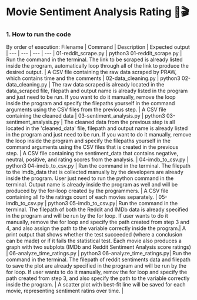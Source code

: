 # Movie Sentiment Analysis Rating 🎥🎬

### 1. How to run the code
By order of execution:
Filename | Command | Description | Expected output |
--- | --- | --- |  --- | 
01-reddit_scrape.py | python3 01-reddit_scrape.py | Run the command in the terminal. The link to be scraped is already listed inside the program, automatically loop through all of the link to produce the desired output. | A CSV file containing the raw data scraped by PRAW, which contains time and the comments | 
02-data_cleaning.py | python3 02-data_cleaning.py | The raw data scraped is already located in the data_scraped file, filepath and output name is already listed in the program and just need to be run. If you want to do it manually, remove the loop inside the program and specify the filepaths yourself in the command arguments using the CSV files from the previous step. | A CSV file containing the cleaned data | 
03-sentiment_analysis.py | python3 03-sentiment_analysis.py | The cleaned data from the previous step is all located in the 'cleaned_data' file, filepath and output name is already listed in the program and just need to be run. If you want to do it manually, remove the loop inside the program and specify the filepaths yourself in the command arguments using the CSV files that is created in the previous step. | A CSV file containing the sentiment_data that contains negative, neutral, positive, and rating scores from the analysis. |
04-imdb_to_csv.py | python3 04-imdb_to_csv.py | Run the command in the terminal. The filepath to the imdb_data that is collected manually by the developers are already inside the program. User just need to run the python command in the terminal. Output name is already inside the program as well and will be produced by the for-loop created by the programmers.  | A CSV file containing all fo the ratings count of each movies separately. | 
05-imdb_to_csv.py | python3 05-imdb_to_csv.py| Run the command in the terminal. The filepath of both the Reddit and IMDb data is already specified in the program and will be run by the for loop. If user wants to do it manually, remove the for loop and specify the path created from step 3 and 4, and also assign the path to the variable correctly inside the program.| A print output that shows whether the test succeeded (where a conclusion can be made) or if it fails the statistical test. Each movie also produces a graph with two subplots (IMDb and Reddit Sentiment Analysis score ratings) | 
06-analyze_time_ratings.py | python3 06-analyze_time_ratings.py| Run the command in the terminal. The filepath of reddit sentiments data and filepath to save the plot are already specified in the program and will be run by the for loop. If user wants to do it manually, remov the for loop and specify the path created from step 3, and also specify the path to the variable correctly inside the program. | A scatter plot with best-fit line will be saved for each movie, representing sentiment ratins over time. | 


